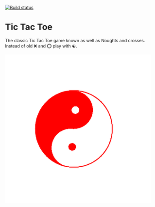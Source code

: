 [![Build status](https://ci.appveyor.com/api/projects/status/l4yeyivhk29b3t92?svg=true)](https://ci.appveyor.com/project/monkog/tic-tac-toe)
# Tic Tac Toe
The classic Tic Tac Toe game known as well as Noughts and crosses. Instead of old :x: and :o: play with ☯️.

![Gameplay](./.Docs/Gameplay.gif)
